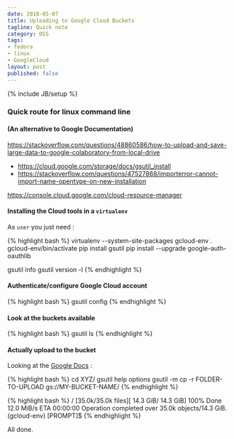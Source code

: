 ```yaml
---
date: 2018-05-07
title: Uploading to Google Cloud Buckets
tagline: Quick note
category: OSS
tags:
- fedora
- linux
- GoogleCloud
layout: post
published: false
---
```

{% include JB/setup %}

### Quick route for linux command line 

#### (An alternative to Google Documentation)

https://stackoverflow.com/questions/48860586/how-to-upload-and-save-large-data-to-google-colaboratory-from-local-drive

*  https://cloud.google.com/storage/docs/gsutil_install
*  https://stackoverflow.com/questions/47527868/importerror-cannot-import-name-opentype-on-new-installation

https://console.cloud.google.com/cloud-resource-manager


#### Installing the Cloud tools in a ```virtualenv```

As ```user``` you just need :

{% highlight bash %}
virtualenv --system-site-packages gcloud-env
. gcloud-env/bin/activate
pip install gsutil
pip install --upgrade google-auth-oauthlib

gsutil info
gsutil version -l
{% endhighlight %}


#### Authenticate/configure Google Cloud account

{% highlight bash %}
gsutil config
{% endhighlight %}


#### Look at the buckets available

{% highlight bash %}
gsutil ls
{% endhighlight %}


#### Actually upload to the bucket

Looking at the [Google Docs](https://cloud.google.com/storage/docs/gsutil/commands/cp) :

{% highlight bash %}
cd XYZ/
gsutil help options
gsutil -m cp -r FOLDER-TO-UPLOAD gs://MY-BUCKET-NAME/
{% endhighlight %}

{% highlight bash %}
/ [35.0k/35.0k files][ 14.3 GiB/ 14.3 GiB] 100% Done  12.0 MiB/s ETA 00:00:00
Operation completed over 35.0k objects/14.3 GiB.    
(gcloud-env) [PROMPT]$ 
{% endhighlight %}


All done.

